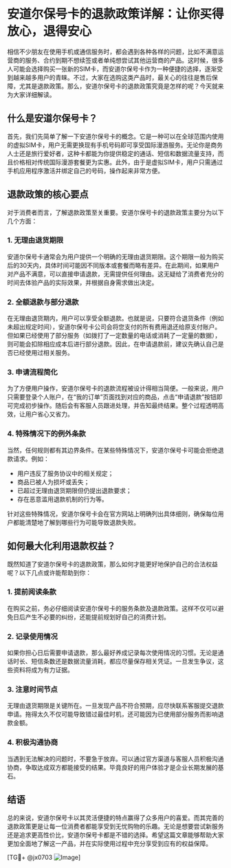 # 安道尔保号卡的退款政策详解：让你买得放心，退得安心

相信不少朋友在使用手机或通信服务时，都会遇到各种各样的问题，比如不满意运营商的服务、合约到期不想续签或者单纯想尝试其他运营商的产品。这时候，很多人可能会选择购买一张新的SIM卡，而安道尔保号卡作为一种便捷的选择，逐渐受到越来越多用户的青睐。不过，大家在选购这类产品时，最关心的往往是售后保障，尤其是退款政策。那么，安道尔保号卡的退款政策究竟是怎样的呢？今天就来为大家详细解读。

## 什么是安道尔保号卡？

首先，我们先简单了解一下安道尔保号卡的概念。它是一种可以在全球范围内使用的虚拟SIM卡，用户无需更换现有手机号码即可享受国际漫游服务。无论你是商务人士还是旅行爱好者，这种卡都能为你提供稳定的通话、短信和数据流量支持，而且价格相对传统国际漫游套餐更为实惠。此外，由于是虚拟SIM卡，用户只需通过手机应用程序激活并绑定自己的号码，操作起来非常方便。

## 退款政策的核心要点

对于消费者而言，了解退款政策至关重要。安道尔保号卡的退款政策主要分为以下几个方面：

### 1. 无理由退货期限

安道尔保号卡通常会为用户提供一个明确的无理由退货期限。这个期限一般为购买后的30天内，具体时间可能因不同版本或套餐而略有差异。在此期间，如果用户对产品不满意，可以直接申请退款，无需提供任何理由。这无疑给了消费者充分的时间去体验产品的实际效果，并根据自身需求做出决定。

### 2. 全额退款与部分退款

在无理由退货期内，用户可以享受全额退款。也就是说，只要符合退货条件（例如未超出规定时间），安道尔保号卡公司会将您支付的所有费用退还给原支付账户。但如果已经使用了部分服务（如拨打了一定数量的电话或消耗了一定量的数据），则可能会扣除相应成本后进行部分退款。因此，在申请退款前，建议先确认自己是否已经使用过相关服务。

### 3. 申请流程简化

为了方便用户操作，安道尔保号卡的退款流程被设计得相当简便。一般来说，用户只需要登录个人账户，在“我的订单”页面找到对应的商品，点击“申请退款”按钮即可完成初步操作。随后会有客服人员跟进处理，并告知最终结果。整个过程透明高效，让用户省心又省力。

### 4. 特殊情况下的例外条款

当然，任何规则都有其边界条件。在某些特殊情况下，安道尔保号卡可能会拒绝退款请求。例如：
- 用户违反了服务协议中的相关规定；
- 商品已被人为损坏或丢失；
- 已超过无理由退货期限但仍提出退款要求；
- 存在恶意滥用退款机制的行为等。

针对这些特殊情况，安道尔保号卡会在官方网站上明确列出具体细则，确保每位用户都能清楚地了解到哪些行为可能导致退款失败。

## 如何最大化利用退款权益？

既然知道了安道尔保号卡的退款政策，那么如何才能更好地保护自己的合法权益呢？以下几点或许能帮助到你：

### 1. 提前阅读条款

在购买之前，务必仔细阅读安道尔保号卡的服务条款及退款政策。这样不仅可以避免日后产生不必要的纠纷，还能提前规划好自己的消费计划。

### 2. 记录使用情况

如果你担心日后需要申请退款，那么最好养成记录每次使用情况的习惯。无论是通话时长、短信条数还是数据流量消耗，都应尽量保存相关凭证。一旦发生争议，这些资料将成为有力证据。

### 3. 注意时间节点

无理由退货期限是关键所在。一旦发现产品不符合预期，应尽快联系客服提交退款申请。拖得太久不仅可能导致错过最佳时机，还可能因为已使用部分服务而影响退款金额。

### 4. 积极沟通协商

当遇到无法解决的问题时，不要急于放弃。可以通过官方渠道与客服人员积极沟通协商，争取达成双方都能接受的结果。毕竟良好的用户体验才是企业长期发展的基石。

## 结语

总的来说，安道尔保号卡以其灵活便捷的特点赢得了众多用户的喜爱。而其完善的退款政策更是让每一位消费者都能享受到无忧购物的乐趣。无论是想要尝试新服务还是追求更高性价比，安道尔保号卡都是不错的选择。希望这篇文章能够帮助大家更加全面地了解这一产品，并在实际使用过程中充分享受到应有的权益保障。

[TG💪+ @jx0703 ![Image](https://github.com/user-attachments/assets/dbca1d08-cadb-493c-b0ec-ad6f7a83f270)]